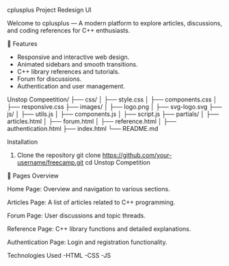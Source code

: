 cplusplus Project Redesign UI


Welcome to cplusplus — A modern platform to explore articles, discussions, and coding references for C++ enthusiasts.

🌟 Features
- Responsive and interactive web design.
- Animated sidebars and smooth transitions.
- C++ library references and tutorials.
- Forum for discussions.
- Authentication and user management.

Unstop Compeetition/
├── css/
│   ├── style.css
│   ├── components.css
│   ├── responsive.css
├── images/
│   ├── logo.png
│   ├── svg-logo.svg
├── js/
│   ├── utils.js
│   ├── components.js
│   ├── script.js
├── partials/
│   ├── articles.html
│   ├── forum.html
│   ├── reference.html
│   ├── authentication.html
├── index.html
└── README.md

Installation

1. Clone the repository
git clone https://github.com/your-username/freecamp.git
cd Unstop Competition

📜 Pages Overview

Home Page: Overview and navigation to various sections.

Articles Page: A list of articles related to C++ programming.

Forum Page: User discussions and topic threads.

Reference Page: C++ library functions and detailed explanations.

Authentication Page: Login and registration functionality.

Technologies Used
-HTML
-CSS
-JS
